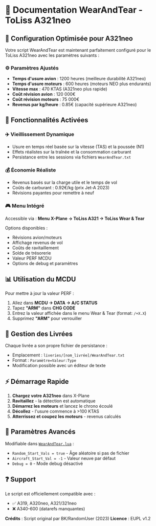 # 📖 Documentation WearAndTear - ToLiss A321neo

## 🎯 Configuration Optimisée pour A321neo

Votre script WearAndTear est maintenant parfaitement configuré pour le ToLiss A321neo avec les paramètres suivants :

### ⚙️ Paramètres Ajustés
- **Temps d'usure avion** : 1200 heures (meilleure durabilité A321neo)
- **Temps d'usure moteurs** : 600 heures (moteurs NEO plus endurants)
- **Vitesse max** : 470 KTAS (A321neo plus rapide)
- **Coût révision avion** : 120 000€
- **Coût révision moteurs** : 75 000€
- **Revenus par kg/heure** : 0.85€ (capacité supérieure A321neo)

## 🚀 Fonctionnalités Activées

### ✈️ Vieillissement Dynamique
- Usure en temps réel basée sur la vitesse (TAS) et la poussée (N1)
- Effets réalistes sur la traînée et la consommation carburant
- Persistance entre les sessions via fichiers `WearAndTear.txt`

### 💰 Économie Réaliste
- Revenus basés sur la charge utile et le temps de vol
- Coûts de carburant : 0.92€/kg (prix Jet-A 2023)
- Révisions payantes pour remettre à neuf

### 🎮 Menu Intégré
Accessible via : **Menu X-Plane → ToLiss A321 → ToLiss Wear & Tear**

Options disponibles :
- Révisions avion/moteurs
- Affichage revenus de vol
- Coûts de ravitaillement
- Solde de trésorerie
- Valeur PERF MCDU
- Options de debug et paramètres

## 📊 Utilisation du MCDU

Pour mettre à jour la valeur PERF :
1. Allez dans **MCDU → DATA → A/C STATUS**
2. Tapez **"ARM"** dans **CHG CODE**
3. Entrez la valeur affichée dans le menu Wear & Tear (format: `/+X.X`)
4. Supprimez **"ARM"** pour verrouiller

## 💾 Gestion des Livrées

Chaque livrée a son propre fichier de persistance :
- Emplacement : `liveries/[nom_livrée]/WearAndTear.txt`
- Format : `Paramètre=Valeur:Type`
- Modification possible avec un éditeur de texte

## ⚡ Démarrage Rapide

1. **Chargez votre A321neo** dans X-Plane
2. **Ravitaillez** - la détection est automatique
3. **Démarrez les moteurs** et lancez le chrono écoulé
4. **Décollez** - l'usure commence à >100 KTAS
5. **Atterrissez et coupez les moteurs** - revenus calculés

## 🔧 Paramètres Avancés

Modifiable dans [`WearAndTear.lua`](scripts/WearAndTear/WearAndTear.lua) :
- `Random_Start_Vals = true` - Âge aléatoire si pas de fichier
- `Aircraft_Start_Val = -1` - Valeur neuve par défaut
- `Debug = 0` - Mode debug désactivé

## ❓ Support

Le script est officiellement compatible avec :
- ✅ A319, A320neo, A321/321neo
- ❌ A340-600 (datarefs manquantes)

**Crédits** : Script original par BK/RandomUser (2023)
**Licence** : EUPL v1.2